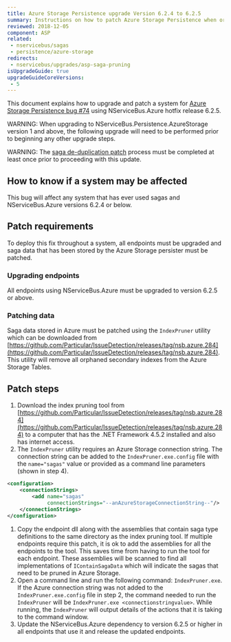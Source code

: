 ```yaml
---
title: Azure Storage Persistence upgrade Version 6.2.4 to 6.2.5
summary: Instructions on how to patch Azure Storage Persistence when orphan saga index records appear.
reviewed: 2018-12-05
component: ASP
related:
 - nservicebus/sagas
 - persistence/azure-storage
redirects:
 - nservicebus/upgrades/asp-saga-pruning
isUpgradeGuide: true
upgradeGuideCoreVersions:
 - 5
---
```


This document explains how to upgrade and patch a system for [Azure Storage Persistence bug #74](https://github.com/Particular/NServiceBus.Persistence.AzureStorage/issues/74) using NServiceBus.Azure hotfix release 6.2.5.

WARNING: When upgrading to NServiceBus.Persistence.AzureStorage version 1 and above, the following upgrade will need to be performed prior to beginning any other upgrade steps.

WARNING: The [saga de-duplication patch](/persistence/upgrades/asp-saga-deduplication.md) process must be completed at least once prior to proceeding with this update.

## How to know if a system may be affected

This bug will affect any system that has ever used sagas and NServiceBus.Azure versions 6.2.4 or below.


## Patch requirements

To deploy this fix throughout a system, all endpoints must be upgraded and saga data that has been stored by the Azure Storage persister must be patched.


### Upgrading endpoints

All endpoints using NServiceBus.Azure must be upgraded to version 6.2.5 or above.


### Patching data

Saga data stored in Azure must be patched using the `IndexPruner` utility which can be downloaded from [https://github.com/Particular/IssueDetection/releases/tag/nsb.azure.284](https://github.com/Particular/IssueDetection/releases/tag/nsb.azure.284). This utility will remove all orphaned secondary indexes from the Azure Storage Tables.


## Patch steps

 1. Download the index pruning tool from [https://github.com/Particular/IssueDetection/releases/tag/nsb.azure.284](https://github.com/Particular/IssueDetection/releases/tag/nsb.azure.284) to a computer that has the .NET Framework 4.5.2 installed and also has internet access.
 1. The `IndexPruner` utility requires an Azure Storage connection string. The connection string can be added to the `IndexPruner.exe.config` file with the `name="sagas"` value or provided as a command line parameters (shown in step 4).
  ```xml
  <configuration>
      <connectionStrings>
          <add name="sagas"
               connectionStrings="--anAzureStorageConnectionString--"/>
      </connectionStrings>
  </configuration>
  ```
 1. Copy the endpoint dll along with the assemblies that contain saga type definitions to the same directory as the index pruning tool. If multiple endpoints require this patch, it is ok to add the assemblies for all the endpoints to the tool. This saves time from having to run the tool for each endpoint. These assemblies will be scanned to find all implementations of `IContainSagaData` which will indicate the sagas that need to be pruned in Azure Storage.
 1. Open a command line and run the following command: `IndexPruner.exe`. If the Azure connection string was not added to the `IndexPruner.exe.config` file in step 2, the command needed to run the `IndexPruner` will be `IndexPruner.exe <connectionstringvalue>`. While running, the `IndexPruner` will output details of the actions that it is taking to the command window.
 1. Update the NServiceBus.Azure dependency to version 6.2.5 or higher in all endpoints that use it and release the updated endpoints.
